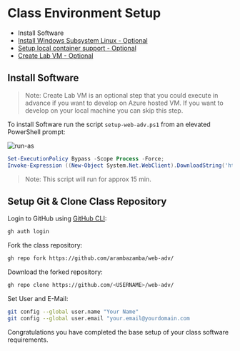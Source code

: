 # Class Environment Setup

- Install Software
- [Install Windows Subsystem Linux - Optional](./windows-subsystem-linux/)
- [Setup local container support - Optional](./docker/)
- [Create Lab VM - Optional](./lab-vm/)

## Install Software

>Note: Create Lab VM is an optional step that you could execute in advance if you want to develop on Azure hosted VM. If you want to develop on your local machine you can skip this step.

To install Software run the script `setup-web-adv.ps1` from an elevated PowerShell prompt:

![run-as](_images/run-as.jpg)

```powershell
Set-ExecutionPolicy Bypass -Scope Process -Force;
Invoke-Expression ((New-Object System.Net.WebClient).DownloadString('https://raw.githubusercontent.com/arambazamba/web-adv/master/setup/setup-web-adv.ps1'))
```

> Note: This script will run for approx 15 min. 

## Setup Git & Clone Class Repository

Login to GitHub using [GitHub CLI](https://cli.github.com/manual/):

```bash
gh auth login
```

Fork the class repository:

```bash
gh repo fork https://github.com/arambazamba/web-adv/
```

Download the forked repository:

```bash 
gh repo clone https://github.com/<USERNAME>/web-adv/
```

Set User and E-Mail:

```bash
git config --global user.name "Your Name"
git config --global user.email "your.email@yourdomain.com
```

Congratulations you have completed the base setup of your class software requirements.